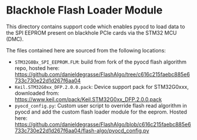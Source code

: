 # Blackhole Flash Loader Module

This directory contains support code which enables pyocd to load data to
the SPI EEPROM present on blackhole PCIe cards via the STM32 MCU (DMC).

The files contained here are sourced from the following locations:
- `STM32G0Bx_SPI_EEPROM.FLM`: build from fork of the pyocd flash algorithm repo,
  hosted here: https://github.com/danieldegrasse/FlashAlgo/tree/c616c215faebc885e6733c730e22d1d267f6aa04
- `Keil.STM32G0xx_DFP.2.0.0.pack`: Device support pack for STM32G0xxx, downloaded
  from: https://www.keil.com/pack/Keil.STM32G0xx_DFP.2.0.0.pack
- `pyocd_config.py`: Custom user script to override flash read algorithm in pyocd
  and add the custom flash loader module for the eeprom. Hosted here:
  https://github.com/danieldegrasse/FlashAlgo/blob/c616c215faebc885e6733c730e22d1d267f6aa04/flash-algo/pyocd_config.py
